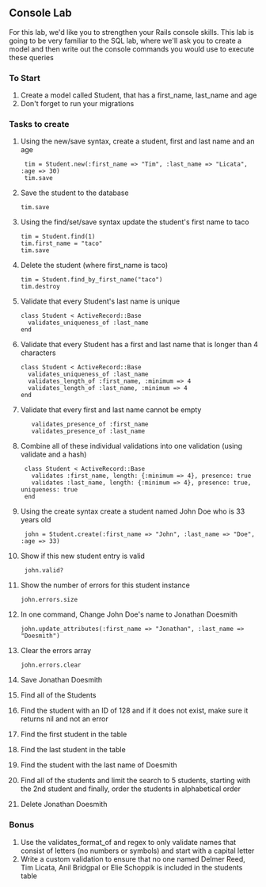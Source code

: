 ## Console Lab

For this lab, we'd like you to strengthen your Rails console skills. This lab is going to be very familiar to the SQL lab, where we'll ask you to create a model and then write out the console commands you would use to execute these queries

### To Start

1. Create a model called Student, that has a first_name, last_name and age
2. Don't forget to run your migrations

### Tasks to create

1. Using the new/save syntax, create a student, first and last name and an age 

        tim = Student.new(:first_name => "Tim", :last_name => "Licata", :age => 30)
        tim.save

2. Save the student to the database

       tim.save

3. Using the find/set/save syntax update the student's first name to taco

       tim = Student.find(1)
       tim.first_name = "taco"
       tim.save

4. Delete the student (where first_name is taco)

       tim = Student.find_by_first_name("taco")
       tim.destroy

5. Validate that every Student's last name is unique

       class Student < ActiveRecord::Base
         validates_uniqueness_of :last_name
       end

6. Validate that every Student has a first and last name that is longer than 4 characters

       class Student < ActiveRecord::Base
         validates_uniqueness_of :last_name
         validates_length_of :first_name, :minimum => 4
         validates_length_of :last_name, :minimum => 4
       end

7. Validate that every first and last name cannot be empty

          validates_presence_of :first_name
          validates_presence_of :last_name

7. Combine all of these individual validations into one validation (using validate and a hash) 

        class Student < ActiveRecord::Base
          validates :first_name, length: {:minimum => 4}, presence: true
          validates :last_name, length: {:minimum => 4}, presence: true, uniqueness: true
        end

8. Using the create syntax create a student named John Doe who is 33 years old

        john = Student.create(:first_name => "John", :last_name => "Doe", :age => 33)

9. Show if this new student entry is valid

        john.valid?

10. Show the number of errors for this student instance

        john.errors.size

11. In one command, Change John Doe's name to Jonathan Doesmith 

        john.update_attributes(:first_name => "Jonathan", :last_name => "Doesmith")

12. Clear the errors array

        john.errors.clear

13. Save Jonathan Doesmith
15. Find all of the Students
16. Find the student with an ID of 128 and if it does not exist, make sure it returns nil and not an error
17. Find the first student in the table
18. Find the last student in the table
19. Find the student with the last name of Doesmith
21. Find all of the students and limit the search to 5 students, starting with the 2nd student and finally, order the students in alphabetical order
20. Delete Jonathan Doesmith

### Bonus
1. Use the validates_format_of and regex to only validate names that consist of letters (no numbers or symbols) and start with a capital letter
2. Write a custom validation to ensure that no one named Delmer Reed, Tim Licata, Anil Bridgpal or Elie Schoppik is included in the students table


